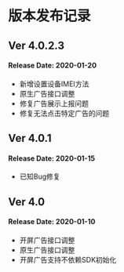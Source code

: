 # 版本发布记录

## Ver 4.0.2.3
#### Release Date: 2020-01-20
* 新增设置设备IMEI方法
* 原生广告接口调整
* 修复广告展示上报问题
* 修复无法点击特定广告的问题

## Ver 4.0.1
#### Release Date: 2020-01-15
* 已知Bug修复

## Ver 4.0
#### Release Date: 2020-01-10
* 开屏广告接口调整
* 原生广告接口调整
* 开屏广告支持不依赖SDK初始化

